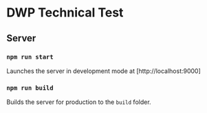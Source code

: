 # DWP Technical Test

## Server


### `npm run start`

Launches the server in development mode at [http://localhost:9000]

### `npm run build`

Builds the server for production to the `build` folder.